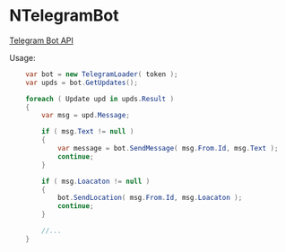 # NTelegramBot
[Telegram Bot API](https://core.telegram.org/bots/api)

Usage:
```cs
    var bot = new TelegramLoader( token );
    var upds = bot.GetUpdates();

    foreach ( Update upd in upds.Result )
    {
		var msg = upd.Message;

        if ( msg.Text != null )
        {
            var message = bot.SendMessage( msg.From.Id, msg.Text );
			continue;
        }

        if ( msg.Loacaton != null )
        {
            bot.SendLocation( msg.From.Id, msg.Loacaton );
            continue;
        }

		//...
    }
```